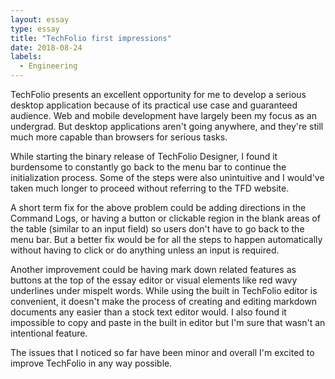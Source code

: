```yaml
---
layout: essay
type: essay
title: "TechFolio first impressions"
date: 2018-08-24
labels:
  - Engineering
---
```

TechFolio presents an excellent opportunity for me to develop a serious desktop application because of its practical use case and guaranteed audience. Web and mobile development have largely been my focus as an undergrad. But desktop applications aren't going anywhere, and they're still much more capable than browsers for serious tasks. 

While starting the binary release of TechFolio Designer, I found it burdensome to constantly go back to the menu bar to continue the initialization process. Some of the steps were also unintuitive and I would've taken much longer to proceed without referring to the TFD website. 

A short term fix for the above problem could be adding directions in the Command Logs, or having a button or clickable region in the blank areas of the table (similar to an input field) so users don't have to go back to the menu bar. But a better fix would be for all the steps to happen automatically without having to click or do anything unless an input is required.  

Another improvement could be having mark down related features as buttons at the top of the essay editor or visual elements like red wavy underlines under mispelt words. While using the built in TechFolio editor is convenient, it doesn't make the process of creating and editing markdown documents any easier than a stock text editor would. I also found it impossible to copy and paste in the built in editor but I'm sure that wasn't an intentional feature. 

The issues that I noticed so far have been minor and overall I'm excited to improve TechFolio in any way possible. 
